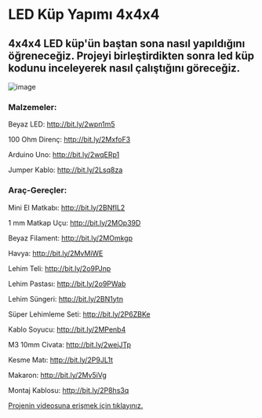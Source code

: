 # LED Küp Yapımı 4x4x4 #

## 4x4x4 LED küp'ün baştan sona nasıl yapıldığını öğreneceğiz. Projeyi birleştirdikten sonra led küp kodunu inceleyerek nasıl çalıştığını göreceğiz. ##

![image](https://user-images.githubusercontent.com/101178401/180149044-5c918b06-2f57-4736-bd43-ba15328f5c2e.png)

### **Malzemeler:** ###

Beyaz LED: http://bit.ly/2wpn1m5

100 Ohm Direnç: http://bit.ly/2MxfoF3

Arduino Uno: http://bit.ly/2wqERp1

Jumper Kablo: http://bit.ly/2Lsq8za


### **Araç-Gereçler:** ###

Mini El Matkabı: http://bit.ly/2BNfIL2

1 mm Matkap Uçu: http://bit.ly/2MOp39D

Beyaz Filament: http://bit.ly/2MOmkgp

Havya: http://bit.ly/2MvMiWE

Lehim Teli: http://bit.ly/2o9PJnp

Lehim Pastası: http://bit.ly/2o9PWab

Lehim Süngeri: http://bit.ly/2BN1ytn

Süper Lehimleme Seti: http://bit.ly/2P6ZBKe

Kablo Soyucu: http://bit.ly/2MPenb4

M3 10mm Civata: http://bit.ly/2wejJTp

Kesme Matı: http://bit.ly/2P9JL1t

Makaron: http://bit.ly/2Mv5iVg 

Montaj Kablosu: http://bit.ly/2P8hs3q

[Projenin videosuna erişmek için tıklayınız.](https://www.youtube.com/watch?v=TpqcEJ4PdEs)

